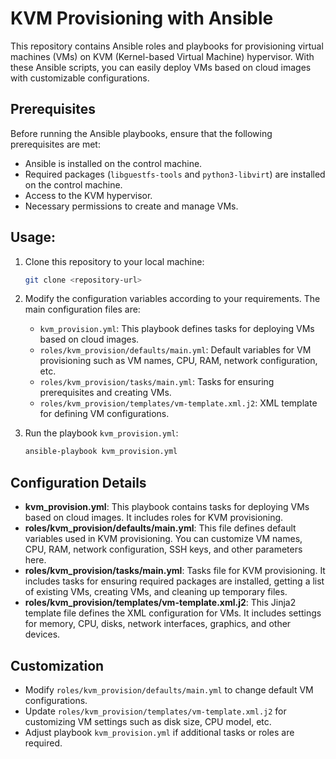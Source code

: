 # KVM Provisioning with Ansible

This repository contains Ansible roles and playbooks for provisioning virtual machines (VMs) on KVM (Kernel-based Virtual Machine) hypervisor. With these Ansible scripts, you can easily deploy VMs based on cloud images with customizable configurations.

## Prerequisites

Before running the Ansible playbooks, ensure that the following prerequisites are met:

- Ansible is installed on the control machine.
- Required packages (`libguestfs-tools` and `python3-libvirt`) are installed on the control machine.
- Access to the KVM hypervisor.
- Necessary permissions to create and manage VMs.

## Usage:

1. Clone this repository to your local machine:

    ```bash
    git clone <repository-url>
    ```

2. Modify the configuration variables according to your requirements. The main configuration files are:
    - `kvm_provision.yml`: This playbook defines tasks for deploying VMs based on cloud images.
    - `roles/kvm_provision/defaults/main.yml`: Default variables for VM provisioning such as VM names, CPU, RAM, network configuration, etc.
    - `roles/kvm_provision/tasks/main.yml`: Tasks for ensuring prerequisites and creating VMs.
    - `roles/kvm_provision/templates/vm-template.xml.j2`: XML template for defining VM configurations.

3. Run the playbook `kvm_provision.yml`:

    ```bash
    ansible-playbook kvm_provision.yml
    ```

## Configuration Details

- **kvm_provision.yml**: This playbook contains tasks for deploying VMs based on cloud images. It includes roles for KVM provisioning.
- **roles/kvm_provision/defaults/main.yml**: This file defines default variables used in KVM provisioning. You can customize VM names, CPU, RAM, network configuration, SSH keys, and other parameters here.
- **roles/kvm_provision/tasks/main.yml**: Tasks file for KVM provisioning. It includes tasks for ensuring required packages are installed, getting a list of existing VMs, creating VMs, and cleaning up temporary files.
- **roles/kvm_provision/templates/vm-template.xml.j2**: This Jinja2 template file defines the XML configuration for VMs. It includes settings for memory, CPU, disks, network interfaces, graphics, and other devices.

## Customization

- Modify `roles/kvm_provision/defaults/main.yml` to change default VM configurations.
- Update `roles/kvm_provision/templates/vm-template.xml.j2` for customizing VM settings such as disk size, CPU model, etc.
- Adjust playbook `kvm_provision.yml` if additional tasks or roles are required.
